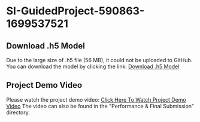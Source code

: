 # SI-GuidedProject-590863-1699537521

## Download .h5 Model

Due to the large size of .h5 file (56 MB), it could not be uploaded to GitHub.
You can download the model by clicking the link: [Download .h5 Model](https://drive.google.com/file/d/1OYeWvXL0Eo8eOzHnf8YfiMkE4JobByam/view?usp=sharing)

## Project Demo Video

Please watch the project demo video: [Click Here To Watch Project Demo Video](https://drive.google.com/file/d/1o96ovF60Wn-L_tIpaZUj-sGMq7kB5bQr/view?usp=drive_link)
The video can also be found in the "Performance & Final Submission" directory.
